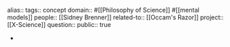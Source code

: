 alias::
tags:: concept
domain:: #[[Philosophy of Science]] #[[mental models]]
people:: [[Sidney Brenner]] 
related-to:: [[Occam's Razor]] 
project:: [[X-Science]] 
question::
public:: true

-
